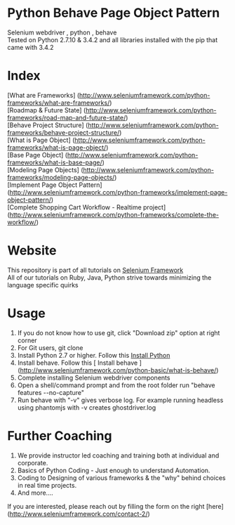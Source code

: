 # Python Behave Page Object Pattern
Selenium webdriver , python , behave  
Tested on Python 2.7.10 & 3.4.2 and all libraries installed with the pip that came with 3.4.2  

# Index  
[What are Frameworks] (http://www.seleniumframework.com/python-frameworks/what-are-frameworks/)  
[Roadmap & Future State] (http://www.seleniumframework.com/python-frameworks/road-map-and-future-state/)  
[Behave Project Structure] (http://www.seleniumframework.com/python-frameworks/behave-project-structure/)  
[What is Page Object] (http://www.seleniumframework.com/python-frameworks/what-is-page-object/)  
[Base Page Object] (http://www.seleniumframework.com/python-frameworks/what-is-base-page/)  
[Modeling Page Objects] (http://www.seleniumframework.com/python-frameworks/modeling-page-objects/)  
[Implement Page Object Pattern] (http://www.seleniumframework.com/python-frameworks/implement-page-object-pattern/)  
[Complete Shopping Cart Workflow - Realtime project] (http://www.seleniumframework.com/python-frameworks/complete-the-workflow/) 

# Website
This repository is part of all tutorials on [ Selenium Framework ](http://www.seleniumframework.com)  
All of our tutorials on Ruby, Java, Python strive towards minimizing the language specific quirks  

# Usage  
1. If you do not know how to use git, click "Download zip" option at right corner  
2. For Git users, git clone  
3. Install Python 2.7 or higher. Follow this [ Install Python ](http://www.seleniumframework.com/python-basic/what-is-python/)  
4. Install behave. Follow this [ Install behave ] (http://www.seleniumframework.com/python-basic/what-is-behave/) 
5. Complete installing Selenium webdriver components
6. Open a shell/command prompt and from the root folder run "behave features --no-capture"  
7. Run behave with "-v" gives verbose log. For example running headless using phantomjs with -v creates ghostdriver.log
   
# Further Coaching  
1. We provide instructor led coaching and training both at individual and corporate. 
2. Basics of Python Coding - Just enough to understand Automation. 
3. Coding to Designing of various frameworks & the "why" behind choices in real time projects. 
4. And more....  

If you are interested, please reach out by filling the form on the right [here] (http://www.seleniumframework.com/contact-2/)

